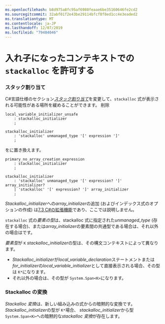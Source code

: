 ```yaml
---
ms.openlocfilehash: b8d975a8fc95af6980feaae6be35160646fe2cd2
ms.sourcegitcommit: 32abf01f2e43be29114bfcf8f8ed1cc4e3eaded2
ms.translationtype: MT
ms.contentlocale: ja-JP
ms.lasthandoff: 12/07/2019
ms.locfileid: "79484046"
---
```

# <a name="permit-stackalloc-in-nested-contexts"></a>入れ子になったコンテキストでの `stackalloc` を許可する

### <a name="stack-allocation"></a>スタック割り当て

C#言語仕様のセクション[*スタック割り当て*](https://github.com/dotnet/csharplang/blob/master/spec/unsafe-code.md#stack-allocation)を変更して、`stackalloc` 式が表示される可能性がある場所を緩めることができます。 削除

``` antlr
local_variable_initializer_unsafe
    : stackalloc_initializer
    ;

stackalloc_initializer
    : 'stackalloc' unmanaged_type '[' expression ']'
    ;
```

をに置き換えます。

``` antlr
primary_no_array_creation_expression
    : stackalloc_initializer
    ;

stackalloc_initializer
    : 'stackalloc' unmanaged_type '[' expression? ']' array_initializer?
    | 'stackalloc' '[' expression? ']' array_initializer
    ;
```

*Stackalloc_initializer*への*array_initializer*の追加 (およびインデックス式のオプションの作成) は[7.3 C#の拡張機能](https://github.com/dotnet/csharplang/blob/master/proposals/csharp-7.3/stackalloc-array-initializers.md)であり、ここでは説明しません。

`stackalloc` 式の*要素の型*は、stackalloc 式に指定された*unmanaged_type* (存在する場合)、または*array_initializer*の要素間の共通型である場合は、それ以外の場合はです。

*要素型*が `K` *stackalloc_initializer*の型は、その構文コンテキストによって異なります。
- *Stackalloc_initializer*が*local_variable_declaration*ステートメントまたは*for_initializer*の*local_variable_initializer*として直接表示される場合、その型は `K*`になります。
- それ以外の場合は、その型が `System.Span<K>`になります。

### <a name="stackalloc-conversion"></a>Stackalloc の変換

*Stackalloc 変換*は、新しい組み込みの式からの暗黙的な変換です。 *Stackalloc_initializer*の型が `K*`場合、 *stackalloc_initializer*から型 `System.Span<K>`への暗黙的な*stackalloc 変換*が存在します。
